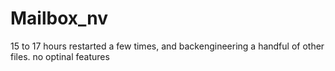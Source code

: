 # Mailbox_nv

15 to 17 hours 
restarted a few times, and backengineering a handful of other files. 
no optinal features

